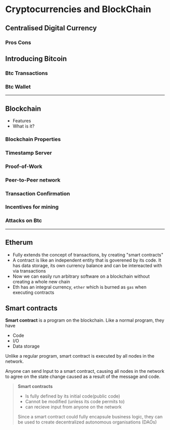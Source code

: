 # Cryptocurrencies and BlockChain

## Centralised Digital Currency

### Pros Cons

## Introducing Bitcoin

### Btc Transactions

### Btc Wallet

---

## Blockchain

- Features
- What is it?

### Blockchain Properties

### Timestamp Server

### Proof-of-Work

### Peer-to-Peer network

### Transaction Confirmation

### Incentives for mining

### Attacks on Btc

---

## Etherum

- Fully extends the concept of transactions, by creating "smart contracts"
- A contract is like an independent entity that is goverened by its code. It has data storage, its own currency balance and can be intereacted with via transactions
- Now we can easily run arbitrary software on a blockchain without creating a whole new chain
- Eth has an integral currency, `ether` which is burned as `gas` when executing contracts

## Smart contracts

**Smart contract** is a program on the blockchain. Like a normal program, they have

- Code
- I/O
- Data storage

Unlike a regular program, smart contract is executed by all nodes in the network.

Anyone can send Input to a smart contract, causing all nodes in the network to agree on the state change caused as a result of the message and code.

> **Smart contracts**
>
> - Is fully defined by its initial code(public code)
> - Cannot be modified (unless its code permits to)
> - can recieve input from anyone on the network
>
> Since a smart contract could fully encapsule business logic, they can be used to create decentralized autonomous organisations (DAOs)
